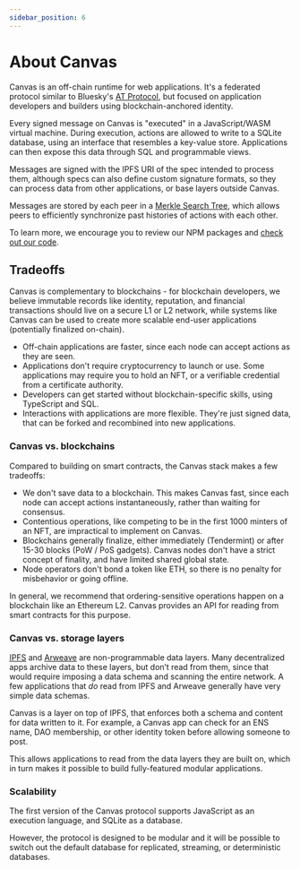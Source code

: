 ```yaml
---
sidebar_position: 6
---
```


# About Canvas

Canvas is an off-chain runtime for web applications. It's a federated protocol similar to Bluesky's [AT Protocol](https://atproto.com/guides/overview), but focused on application developers and builders using blockchain-anchored identity.

Every signed message on Canvas is "executed" in a JavaScript/WASM virtual machine. During execution, actions are allowed to write to a SQLite database, using an interface that resembles a key-value store. Applications can then expose this data through SQL and programmable views.

Messages are signed with the IPFS URI of the spec intended to process them, although specs can also define custom signature formats, so they can process data from other applications, or base layers outside Canvas.

Messages are stored by each peer in a [Merkle Search Tree](https://github.com/canvasxyz/okra), which allows peers to efficiently synchronize past histories of actions with each other.

To learn more, we encourage you to review our NPM packages and [check out our code](https://github.com/canvasxyz/canvas).

## Tradeoffs

Canvas is complementary to blockchains - for blockchain developers, we believe immutable records like identity, reputation, and financial transactions should live on a secure L1 or L2 network, while systems like Canvas can be used to create more scalable end-user applications (potentially finalized on-chain).

* Off-chain applications are faster, since each node can accept actions as they are seen.
* Applications don't require cryptocurrency to launch or use. Some applications may require you to hold an NFT, or a verifiable credential from a certificate authority.
* Developers can get started without blockchain-specific skills, using TypeScript and SQL.
* Interactions with applications are more flexible. They're just signed data, that can be forked and recombined into new applications.

### Canvas vs. blockchains

Compared to building on smart contracts, the Canvas stack makes a few tradeoffs:

* We don't save data to a blockchain. This makes Canvas fast, since each node can accept actions instantaneously, rather than waiting for consensus.
* Contentious operations, like competing to be in the first 1000 minters of an NFT, are impractical to implement on Canvas.
* Blockchains generally finalize, either immediately (Tendermint) or after 15-30 blocks (PoW / PoS gadgets). Canvas nodes don't have a strict concept of finality, and have limited shared global state.
* Node operators don't bond a token like ETH, so there is no penalty for misbehavior or going offline.

In general, we recommend that ordering-sensitive operations happen on a blockchain like an Ethereum L2. Canvas provides an API for reading from smart contracts for this purpose.

### Canvas vs. storage layers

[IPFS](https://ipfs.io/) and [Arweave](https://www.arweave.org/) are non-programmable data layers. Many decentralized apps archive data to these layers, but don’t read from them, since that would require imposing a data schema and scanning the entire network. A few applications that *do* read from IPFS and Arweave generally have very simple data schemas.

Canvas is a layer on top of IPFS, that enforces both a schema and content for data written to it. For example, a Canvas app can check for an ENS name, DAO membership, or other identity token before allowing someone to post.

This allows applications to read from the data layers they are built on, which in turn makes it possible to build fully-featured modular applications.

### Scalability

The first version of the Canvas protocol supports JavaScript as an execution language, and SQLite as a database.

However, the protocol is designed to be modular and it will be possible to switch out the default database for replicated, streaming, or deterministic databases.
